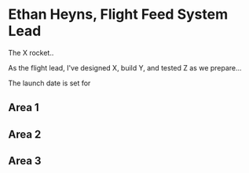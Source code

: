 # Ethan Heyns, Flight Feed System Lead

The X rocket..

As the flight lead, I've designed X, build Y, and tested Z as we prepare...

The launch date is set for 


## Area 1




## Area 2





## Area 3